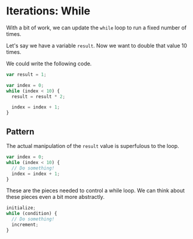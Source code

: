 # Iterations: While

With a bit of work, we can update the `while` loop to run a fixed number of times.

Let's say we have a variable `result`.  Now we want to double that value 10 times.

We could write the following code.

```js
var result = 1;

var index = 0;
while (index < 10) {
  result = result * 2;

  index = index + 1;
}
```

## Pattern
The actual manipulation of the `result` value is superfulous to the loop.

```js
var index = 0;
while (index < 10) {
  // Do something!
  index = index + 1;
}
```

These are the pieces needed to control a while loop.  We can think about these pieces even a bit more abstractly.

```js
initialize;
while (condition) {
  // Do something!
  increment;
}
```
